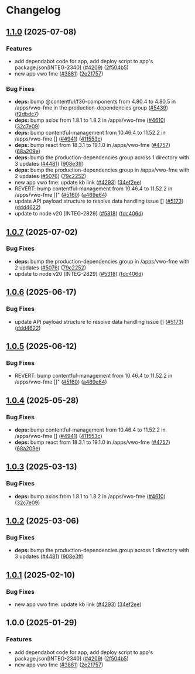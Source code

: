# Changelog

## [1.1.0](https://github.com/translationstudio/marketplace-partner-apps/compare/vwo-fme-v1.0.7...vwo-fme-v1.1.0) (2025-07-08)


### Features

* add dependabot code for app, add deploy script to app's package.json[INTEG-2340] ([#4209](https://github.com/translationstudio/marketplace-partner-apps/issues/4209)) ([2f504b5](https://github.com/translationstudio/marketplace-partner-apps/commit/2f504b5326f161f32ea84614c39d732cd350d3c8))
* new app vwo fme ([#3881](https://github.com/translationstudio/marketplace-partner-apps/issues/3881)) ([2e21757](https://github.com/translationstudio/marketplace-partner-apps/commit/2e2175712f28e8786d8c26acb22e4d826e338c52))


### Bug Fixes

* **deps:** bump @contentful/f36-components from 4.80.4 to 4.80.5 in /apps/vwo-fme in the production-dependencies group ([#5439](https://github.com/translationstudio/marketplace-partner-apps/issues/5439)) ([f2dbdc7](https://github.com/translationstudio/marketplace-partner-apps/commit/f2dbdc7147095af61f16697ea26523b3eec46352))
* **deps:** bump axios from 1.8.1 to 1.8.2 in /apps/vwo-fme ([#4610](https://github.com/translationstudio/marketplace-partner-apps/issues/4610)) ([32c7e09](https://github.com/translationstudio/marketplace-partner-apps/commit/32c7e0954d800114f340d296f28a4ac3f26c3897))
* **deps:** bump contentful-management from 10.46.4 to 11.52.2 in /apps/vwo-fme [] ([#4941](https://github.com/translationstudio/marketplace-partner-apps/issues/4941)) ([411553c](https://github.com/translationstudio/marketplace-partner-apps/commit/411553c513562b8b3732f14b054174d3f4fa8e01))
* **deps:** bump react from 18.3.1 to 19.1.0 in /apps/vwo-fme ([#4757](https://github.com/translationstudio/marketplace-partner-apps/issues/4757)) ([68a209e](https://github.com/translationstudio/marketplace-partner-apps/commit/68a209e1406d9261614c861ae02dcc9f3beff35a))
* **deps:** bump the production-dependencies group across 1 directory with 3 updates ([#4481](https://github.com/translationstudio/marketplace-partner-apps/issues/4481)) ([908e3ff](https://github.com/translationstudio/marketplace-partner-apps/commit/908e3ffcf52f617c2a3d81d3191fce34086a2d26))
* **deps:** bump the production-dependencies group in /apps/vwo-fme with 2 updates ([#5076](https://github.com/translationstudio/marketplace-partner-apps/issues/5076)) ([79c2252](https://github.com/translationstudio/marketplace-partner-apps/commit/79c2252ac4e17488cc7fea05051dc60724e6e16f))
* new app vwo fme: update kb link ([#4293](https://github.com/translationstudio/marketplace-partner-apps/issues/4293)) ([34ef2ee](https://github.com/translationstudio/marketplace-partner-apps/commit/34ef2ee3ff896236e1aeba759e121fe311af855e))
* REVERT: bump contentful-management from 10.46.4 to 11.52.2 in /apps/vwo-fme []" ([#5160](https://github.com/translationstudio/marketplace-partner-apps/issues/5160)) ([a469e64](https://github.com/translationstudio/marketplace-partner-apps/commit/a469e6408e67050bcbce8792919d5e03ef5f0900))
* update API payload structure to resolve data handling issue [] ([#5173](https://github.com/translationstudio/marketplace-partner-apps/issues/5173)) ([ddd4622](https://github.com/translationstudio/marketplace-partner-apps/commit/ddd4622e89d3ec4b5c340b53984add17a5e3ec13))
* update to node v20 [INTEG-2829] ([#5318](https://github.com/translationstudio/marketplace-partner-apps/issues/5318)) ([fdc406d](https://github.com/translationstudio/marketplace-partner-apps/commit/fdc406d9328bc6279abb658dcf5a1bf28795a449))

## [1.0.7](https://github.com/contentful/marketplace-partner-apps/compare/vwo-fme-v1.0.6...vwo-fme-v1.0.7) (2025-07-02)


### Bug Fixes

* **deps:** bump the production-dependencies group in /apps/vwo-fme with 2 updates ([#5076](https://github.com/contentful/marketplace-partner-apps/issues/5076)) ([79c2252](https://github.com/contentful/marketplace-partner-apps/commit/79c2252ac4e17488cc7fea05051dc60724e6e16f))
* update to node v20 [INTEG-2829] ([#5318](https://github.com/contentful/marketplace-partner-apps/issues/5318)) ([fdc406d](https://github.com/contentful/marketplace-partner-apps/commit/fdc406d9328bc6279abb658dcf5a1bf28795a449))

## [1.0.6](https://github.com/contentful/marketplace-partner-apps/compare/vwo-fme-v1.0.5...vwo-fme-v1.0.6) (2025-06-17)


### Bug Fixes

* update API payload structure to resolve data handling issue [] ([#5173](https://github.com/contentful/marketplace-partner-apps/issues/5173)) ([ddd4622](https://github.com/contentful/marketplace-partner-apps/commit/ddd4622e89d3ec4b5c340b53984add17a5e3ec13))

## [1.0.5](https://github.com/contentful/marketplace-partner-apps/compare/vwo-fme-v1.0.4...vwo-fme-v1.0.5) (2025-06-12)


### Bug Fixes

* REVERT: bump contentful-management from 10.46.4 to 11.52.2 in /apps/vwo-fme []" ([#5160](https://github.com/contentful/marketplace-partner-apps/issues/5160)) ([a469e64](https://github.com/contentful/marketplace-partner-apps/commit/a469e6408e67050bcbce8792919d5e03ef5f0900))

## [1.0.4](https://github.com/contentful/marketplace-partner-apps/compare/vwo-fme-v1.0.3...vwo-fme-v1.0.4) (2025-05-28)


### Bug Fixes

* **deps:** bump contentful-management from 10.46.4 to 11.52.2 in /apps/vwo-fme [] ([#4941](https://github.com/contentful/marketplace-partner-apps/issues/4941)) ([411553c](https://github.com/contentful/marketplace-partner-apps/commit/411553c513562b8b3732f14b054174d3f4fa8e01))
* **deps:** bump react from 18.3.1 to 19.1.0 in /apps/vwo-fme ([#4757](https://github.com/contentful/marketplace-partner-apps/issues/4757)) ([68a209e](https://github.com/contentful/marketplace-partner-apps/commit/68a209e1406d9261614c861ae02dcc9f3beff35a))

## [1.0.3](https://github.com/contentful/marketplace-partner-apps/compare/vwo-fme-v1.0.2...vwo-fme-v1.0.3) (2025-03-13)


### Bug Fixes

* **deps:** bump axios from 1.8.1 to 1.8.2 in /apps/vwo-fme ([#4610](https://github.com/contentful/marketplace-partner-apps/issues/4610)) ([32c7e09](https://github.com/contentful/marketplace-partner-apps/commit/32c7e0954d800114f340d296f28a4ac3f26c3897))

## [1.0.2](https://github.com/contentful/marketplace-partner-apps/compare/vwo-fme-v1.0.1...vwo-fme-v1.0.2) (2025-03-06)


### Bug Fixes

* **deps:** bump the production-dependencies group across 1 directory with 3 updates ([#4481](https://github.com/contentful/marketplace-partner-apps/issues/4481)) ([908e3ff](https://github.com/contentful/marketplace-partner-apps/commit/908e3ffcf52f617c2a3d81d3191fce34086a2d26))

## [1.0.1](https://github.com/contentful/marketplace-partner-apps/compare/vwo-fme-v1.0.0...vwo-fme-v1.0.1) (2025-02-10)


### Bug Fixes

* new app vwo fme: update kb link ([#4293](https://github.com/contentful/marketplace-partner-apps/issues/4293)) ([34ef2ee](https://github.com/contentful/marketplace-partner-apps/commit/34ef2ee3ff896236e1aeba759e121fe311af855e))

## 1.0.0 (2025-01-29)


### Features

* add dependabot code for app, add deploy script to app's package.json[INTEG-2340] ([#4209](https://github.com/contentful/marketplace-partner-apps/issues/4209)) ([2f504b5](https://github.com/contentful/marketplace-partner-apps/commit/2f504b5326f161f32ea84614c39d732cd350d3c8))
* new app vwo fme ([#3881](https://github.com/contentful/marketplace-partner-apps/issues/3881)) ([2e21757](https://github.com/contentful/marketplace-partner-apps/commit/2e2175712f28e8786d8c26acb22e4d826e338c52))
